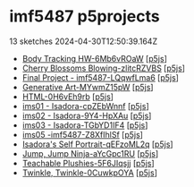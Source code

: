 # imf5487 p5projects
13 sketches 2024-04-30T12:50:39.164Z

- [Body Tracking HW-6Mb6vROaW](./p5projects/Body%20Tracking%20HW-6Mb6vROaW) [[p5js](https://editor.p5js.org/imf5487/sketches/6Mb6vROaW)]
- [Cherry Blossoms Blowing-zlitcRZVBS](./p5projects/Cherry%20Blossoms%20Blowing-zlitcRZVBS) [[p5js](https://editor.p5js.org/imf5487/sketches/litcRZVBS)]
- [Final Project - imf5487-LQqwfLma6](./p5projects/Final%20Project%20-%20imf5487-LQqwfLma6) [[p5js](https://editor.p5js.org/imf5487/sketches/LQqwfLma6)]
- [Generative Art-MYwmZ15pW](./p5projects/Generative%20Art-MYwmZ15pW) [[p5js](https://editor.p5js.org/imf5487/sketches/MYwmZ15pW)]
- [HTML-0H6vEh9rb](./p5projects/HTML-0H6vEh9rb) [[p5js](https://editor.p5js.org/imf5487/sketches/0H6vEh9rb)]
- [ims01 - Isadora-cpZEbWnnf](./p5projects/ims01%20-%20Isadora-cpZEbWnnf) [[p5js](https://editor.p5js.org/imf5487/sketches/cpZEbWnnf)]
- [ims02 - Isadora-9Y4-HpXAu](./p5projects/ims02%20-%20Isadora-9Y4-HpXAu) [[p5js](https://editor.p5js.org/imf5487/sketches/9Y4-HpXAu)]
- [ims03 - Isadora-TGbYD1IF4](./p5projects/ims03%20-%20Isadora-TGbYD1IF4) [[p5js](https://editor.p5js.org/imf5487/sketches/TGbYD1IF4)]
- [ims05 -imf5487-Z8XfIhlSf](./p5projects/ims05%20-imf5487-Z8XfIhlSf) [[p5js](https://editor.p5js.org/imf5487/sketches/Z8XfIhlSf)]
- [Isadora's Self Portrait-qEFzoML2q](./p5projects/Isadora's%20Self%20Portrait-qEFzoML2q) [[p5js](https://editor.p5js.org/imf5487/sketches/qEFzoML2q)]
- [Jump, Jump Ninja-aYcGpc1RU](./p5projects/Jump%2C%20Jump%20Ninja-aYcGpc1RU) [[p5js](https://editor.p5js.org/imf5487/sketches/aYcGpc1RU)]
- [Teachable Plushies-5F6JIqsjj](./p5projects/Teachable%20Plushies-5F6JIqsjj) [[p5js](https://editor.p5js.org/imf5487/sketches/5F6JIqsjj)]
- [Twinkle, Twinkle-0CuwkpOYA](./p5projects/Twinkle%2C%20Twinkle-0CuwkpOYA) [[p5js](https://editor.p5js.org/imf5487/sketches/0CuwkpOYA)]